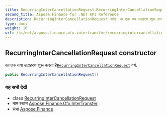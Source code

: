 ```yaml
---
title: RecurringInterCancellationRequest.RecurringInterCancellationRequest
second_title: Aspose.Finance for .NET API Reference
description: RecurringInterCancellationRequest नर्मत. क एक नय उदहरण शुरू करत हैRecurringInterCancellationRequest वर्ग.
type: docs
weight: 10
url: /hi/net/aspose.finance.ofx.intertransfer/recurringintercancellationrequest/recurringintercancellationrequest/
---
```

## RecurringInterCancellationRequest constructor

का एक नया उदाहरण शुरू करता है[`RecurringInterCancellationRequest`](../) वर्ग.

```csharp
public RecurringInterCancellationRequest()
```

### यह सभी देखें

* class [RecurringInterCancellationRequest](../)
* नाम स्थान [Aspose.Finance.Ofx.InterTransfer](../../recurringintercancellationrequest/)
* सभा [Aspose.Finance](../../../)


